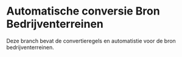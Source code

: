 # Automatische conversie Bron Bedrijventerreinen

Deze branch bevat de convertieregels en automatistie voor de bron bedrijventerreinen.

 


